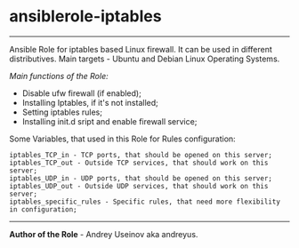 # ansiblerole-iptables

---

Ansible Role for iptables based Linux firewall. It can be used in
different distributives. Main targets - Ubuntu and Debian Linux Operating
Systems.

*Main functions of the Role:*

- Disable ufw firewall (if enabled);
- Installing Iptables, if it's not installed;
- Setting iptables rules;
- Installing init.d sript and enable firewall service;

Some Variables, that used in this Role for Rules configuration:
```
iptables_TCP_in - TCP ports, that should be opened on this server;
iptables_TCP_out - Outside TCP services, that should work on this server;
iptables_UDP_in - UDP ports, that should be opened on this server;
iptables_UDP_out - Outside UDP services, that should work on this server;
iptables_specific_rules - Specific rules, that need more flexibility in configuration;
```

----

**Author of the Role** - Andrey Useinov aka andreyus.
